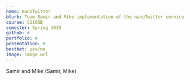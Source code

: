 ```yaml
---
name: nanoTwitter
blurb: Team Samir and Mike implementation of the nanoTwitter service
course: CS105B
semester: Spring 2015
github: #
portfolio: #
presentation: #
bestbet: yes/no
image: image url
---
```

Samir and Mike (Samir, Mike)
